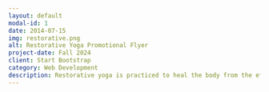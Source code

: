 ```yaml
---
layout: default
modal-id: 1
date: 2014-07-15
img: restorative.png
alt: Restorative Yoga Promotional Flyer
project-date: Fall 2024
client: Start Bootstrap
category: Web Development
description: Restorative yoga is practiced to heal the body from the effects of stress. Gentle poses are supported by props and held for several minutes. This hour will be quiet, soothing and incredibly relaxing. Join us for this journey toward health and vitality in mind and body. <br> <br> For questions or to pay in cash or check, email <b><a href="mailto:simplejoyyoga@gmail.com">SimpleJoyYoga@gmail.com</a></b>
---
```

